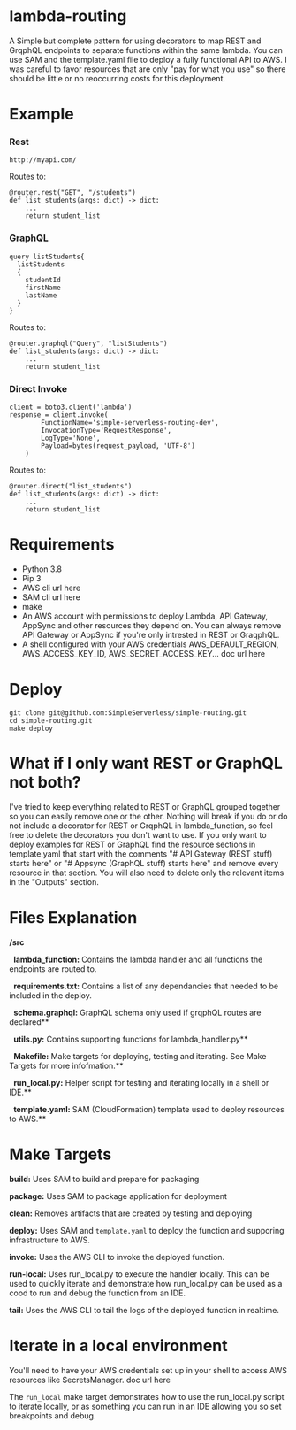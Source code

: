# lambda-routing
A Simple but complete pattern for using decorators to map REST and GrqphQL endpoints to separate functions
within the same lambda. You can use SAM and the template.yaml file to deploy a fully functional API to AWS.  I was careful to favor resources
that are only "pay for what you use" so there should be little or no reoccurring costs for this deployment.

# Example

### Rest

`http://myapi.com/`

Routes to:
```
@router.rest("GET", "/students")
def list_students(args: dict) -> dict:
    ...
    return student_list
```

### GraphQL
```
query listStudents{
  listStudents
  {
    studentId
    firstName
    lastName
  }
}
```
Routes to:
```
@router.graphql("Query", "listStudents")
def list_students(args: dict) -> dict:
    ...
    return student_list
```

### Direct Invoke
```
client = boto3.client('lambda')
response = client.invoke(
        FunctionName='simple-serverless-routing-dev',
        InvocationType='RequestResponse',
        LogType='None',
        Payload=bytes(request_payload, 'UTF-8')
    )
```
Routes to:
```
@router.direct("list_students")
def list_students(args: dict) -> dict:
    ...
    return student_list
```

# Requirements

- Python 3.8
- Pip 3
- AWS cli url here
- SAM cli url here
- make
- An AWS account with permissions to deploy Lambda, API Gateway, AppSync 
and other resources they depend on. You can always remove API Gateway or AppSync if you're only intrested in REST or GraqphQL.
- A shell configured with your AWS credentials AWS_DEFAULT_REGION, AWS_ACCESS_KEY_ID, AWS_SECRET_ACCESS_KEY...
doc url here


# Deploy
```
git clone git@github.com:SimpleServerless/simple-routing.git
cd simple-routing.git
make deploy
```

# What if I only want REST or GraphQL not both?
I've tried to keep everything related to REST or GraphQL grouped together so you can easily remove one or the other.
Nothing will break if you do or do not include a decorator for REST or GrqphQL in lambda_function, so feel free to delete the 
decorators you don't want to use.
If you only want to deploy examples for REST or GraphQL find the resource sections in template.yaml that start with
the comments "# API Gateway (REST stuff) starts here" or "#  Appsync (GraphQL stuff) starts here" and remove every resource
in that section. You will also need to delete only the relevant items in the "Outputs" section.


# Files Explanation
**/src**

&nbsp;&nbsp;**lambda_function:** Contains the lambda handler and all functions the endpoints are routed to.

&nbsp;&nbsp;**requirements.txt:** Contains a list of any dependancies that needed to be included in the deploy.

&nbsp;&nbsp;**schema.graphql:** GraphQL schema only used if grqphQL routes are declared**

&nbsp;&nbsp;**utils.py:** Contains supporting functions for lambda_handler.py**

&nbsp;&nbsp;**Makefile:** Make targets for deploying, testing and iterating. See Make Targets for more infofmation.**

&nbsp;&nbsp;**run_local.py:** Helper script for testing and iterating locally in a shell or IDE.**

&nbsp;&nbsp;**template.yaml:** SAM (CloudFormation) template used to deploy resources to AWS.**


# Make Targets
**build:** Uses SAM to build and prepare for packaging

**package:** Uses SAM to package application for deployment

**clean:** Removes artifacts that are created by testing and deploying

**deploy:** Uses SAM and `template.yaml` to deploy the function and supporing infrastructure to AWS.

**invoke:** Uses the AWS CLI to invoke the deployed function.

**run-local:** Uses run_local.py to execute the handler locally. This can be used to quickly iterate and demonstrate
how run_local.py can be used as a cood to run and debug the function from an IDE.

**tail:** Uses the AWS CLI to tail the logs of the deployed function in realtime.



# Iterate in a local environment
You'll need to have your AWS credentials set up in your shell to access AWS resources like SecretsManager.
doc url here

The `run_local` make target demonstrates how to use the run_local.py script to iterate locally, or as something you can 
run in an IDE allowing you so set breakpoints and debug. 
